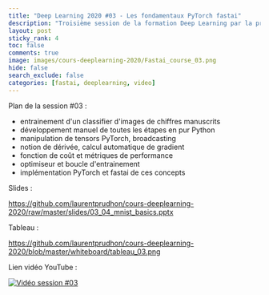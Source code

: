 ```yaml
---
title: "Deep Learning 2020 #03 - Les fondamentaux PyTorch fastai"
description: "Troisième session de la formation Deep Learning par la pratique 2020."
layout: post
sticky_rank: 4
toc: false
comments: true
image: images/cours-deeplearning-2020/Fastai_course_03.png
hide: false
search_exclude: false
categories: [fastai, deeplearning, video]
---
```


Plan de la session #03 :
- entrainement d'un classifier d'images de chiffres manuscrits
- développement manuel de toutes les étapes en pur Python
- manipulation de tensors PyTorch, broadcasting
- notion de dérivée, calcul automatique de gradient
- fonction de coût et métriques de performance
- optimiseur et boucle d'entrainement
- implémentation PyTorch et fastai de ces concepts

Slides :

https://github.com/laurentprudhon/cours-deeplearning-2020/raw/master/slides/03_04_mnist_basics.pptx

Tableau :

https://github.com/laurentprudhon/cours-deeplearning-2020/blob/master/whiteboard/tableau_03.png

Lien vidéo YouTube :

[![Vidéo session #03](https://img.youtube.com/vi/uQ1KbbBNexU/0.jpg)](https://www.youtube.com/watch?v=uQ1KbbBNexU)

